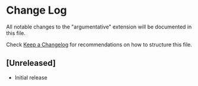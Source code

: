 # Change Log

All notable changes to the "argumentative" extension will be documented in this file.

Check [Keep a Changelog](http://keepachangelog.com/) for recommendations on how to structure this file.

## [Unreleased]

- Initial release